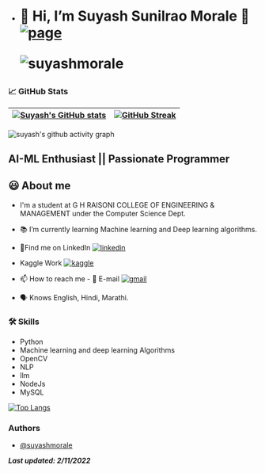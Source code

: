 - # 👋 Hi, I’m Suyash Sunilrao Morale 🔗 [![page](https://img.shields.io/website?down_color=red&down_message=offline&style=flat-square&up_color=blue&up_message=online&url=https%3A%2F%2Fsuyashmorale.github.io)](https://suyashmorale.github.io/) <p align="left"> <img src="https://komarev.com/ghpvc/?username=suyashmorale" alt="suyashmorale" /> </p> 

<!-- <img src="https://github.com/prathampitty/prathampitty.github.io/blob/Test/src/Banner1.gif"> -->
<!-- <img src="./Banner1.gif"> -->
<!-- <img src="./Portfolio Banner.gif"> -->

###  📈 GitHub Stats

 | [![Suyash's GitHub stats](https://github-readme-stats.vercel.app/api?username=suyashmorale&theme=github_dark&show_icons=true)](https://github.com/suyashmorale) | [![GitHub Streak](https://github-readme-streak-stats.herokuapp.com/?user=suyashmorale&theme=highcontrast)](https://github.com/suyashmorale)  |
| ------------| ------------- | 


<!-- ### ✍️ Random Dev Quotes and Profile Summary
| ![](https://quotes-github-readme.vercel.app/api?type=horizontal&theme=vue) | <img src="https://github-profile-summary-cards.vercel.app/api/cards/profile-details?username=suyashmorale&theme=vue" align = "left"/> |
| ---- | ---- | -->

![suyash's github activity graph](https://activity-graph.herokuapp.com/graph?username=suyashmorale&theme=react-dark	)
 
  
## AI-ML Enthusiast || Passionate Programmer
###
  
## 😃 About me 

 - I'm a student at G H RAISONI COLLEGE OF ENGINEERING & MANAGEMENT under the Computer Science Dept. 
 - 📚 I’m currently learning Machine learning and Deep learning algorithms.
 - 🍳Find me on LinkedIn [![linkedin](https://img.shields.io/badge/suyash%20morale-0A66C2?style=flat-square&logo=linkedin&logoColor=white)](https://www.linkedin.com/in/suyash-morale/) 
 
 - Kaggle Work [![kaggle](https://img.shields.io/badge/kaggle-FFCC00?style=flat-square&logo=kaggle&logoColor=white)](https://www.kaggle.com/suyashsunilraomorale)
   
 - 📫 How to reach me - 📧 E-mail [![gmail](https://img.shields.io/badge/suyash%20morale-5ab74819b?style=flat-square&color=white&logo=gmail)](mailto:suyashsmorale@gmail.com)
 

 - 🗣 Knows English, Hindi, Marathi.


 ### 🛠 Skills
- Python
- Machine learning and deep learning Algorithms
- OpenCV
- NLP
- llm
- NodeJs
- MySQL
  

[![Top Langs](https://github-readme-stats.vercel.app/api/top-langs/?username=suyashmorale&theme=github_dark&layout=compact)](https://github.com/suyashmorale/github-readme-stats)



### Authors

- [@suyashmorale](https://www.github.com/suyashmorale)
  
**_Last updated: 2/11/2022_**

